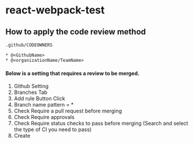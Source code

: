 # react-webpack-test

## How to apply the code review method

```
.github/CODEOWNERS

* @<GithubName>
* @<organizationName/TeamName>
```

#### Below is a setting that requires a review to be merged.

1. Github Setting
2. Branches Tab
3. Add rule Button Click
4. Branch name pattern = \*
5. Check Require a pull request before merging
6. Check Require approvals
7. Check Require status checks to pass before merging (Search and select the type of CI you need to pass)
8. Create

